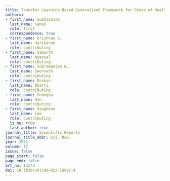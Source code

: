 ```yaml
---
title: Transfer Learning Based Generalized Framework for State of Health Estimation for Li-Ion Cells
authors:
- first_name: Subhasmita
  last_name: Sahoo
  role: first
  correspondence: true
- first_name: Krishnan S.
  last_name: Hariharan
  role: contributing
- first_name: Samarth
  last_name: Agarwal
  role: contributing
- first_name: Subramanian B.
  last_name: Swernath
  role: contributing
- first_name: Roshan
  last_name: Bharti
  role: contributing
- first_name: Seongho
  last_name: Han
  role: contributing
- first_name: Sangheon
  last_name: Lee
  role: contributing
  is_me: true
  last_author: true
journal_title: Scientific Reports
journal_title_abbr: Sci. Rep.
year: 2022
volume: 12
issue: false
page_start: false
page_end: false
art_no: 13173
doi: 10.1038/s41598-022-16692-4
---
```

